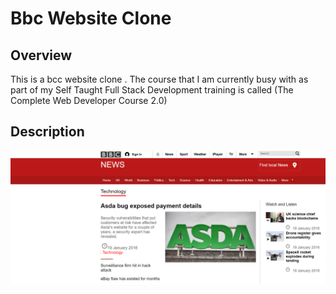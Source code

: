 # Bbc Website Clone

## Overview

This is a bcc website clone . The course that I am currently busy with as part of my Self Taught Full Stack Development training is called 
(The Complete Web Developer Course 2.0)

## Description

![BBC Website Clone](https://github.com/reewebza/bbc--repo/blob/main/images/Bbc%20Clone%20Picture.png)
